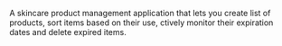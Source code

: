 A skincare product management application that lets you create list of products, sort items based on their use, ctively monitor their expiration dates and delete expired items.
